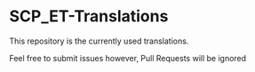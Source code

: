 # SCP_ET-Translations
This repository is the currently used translations. 

Feel free to submit issues however, Pull Requests will be ignored
